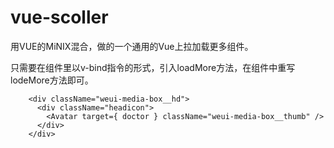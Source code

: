 # vue-scoller

用VUE的MiNIX混合，做的一个通用的Vue上拉加载更多组件。

只需要在组件里以v-bind指令的形式，引入loadMore方法，在组件中重写lodeMore方法即可。

        <div className="weui-media-box__hd">
          <div className="headicon">
            <Avatar target={ doctor } className="weui-media-box__thumb" />
          </div>
        </div>


